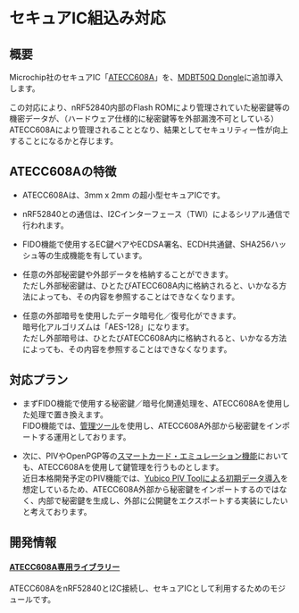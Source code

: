 # セキュアIC組込み対応

## 概要
Microchip社のセキュアIC「[ATECC608A](https://www.mouser.jp/ProductDetail/Microchip-Technology/ATECC608A-MAHDA-T?qs=sGAEpiMZZMve4%2FbfQkoj%252BNx3hPbDs5d66otQ2I4K6nk%3D)」を、[MDBT50Q Dongle](../FIDO2Device/MDBT50Q_Dongle/README.md)に追加導入します。

この対応により、nRF52840内部のFlash ROMにより管理されていた秘密鍵等の機密データが、（ハードウェア仕様的に秘密鍵等を外部漏洩不可としている）ATECC608Aにより管理されることとなり、結果としてセキュリティー性が向上することになるかと存じます。

## ATECC608Aの特徴

- ATECC608Aは、3mm x 2mm の超小型セキュアICです。

- nRF52840との通信は、I2Cインターフェース（TWI）によるシリアル通信で行われます。

- FIDO機能で使用するEC鍵ペアやECDSA署名、ECDH共通鍵、SHA256ハッシュ等の生成機能を有しています。

- 任意の外部秘密鍵や外部データを格納することができます。<br>
ただし外部秘密鍵は、ひとたびATECC608A内に格納されると、いかなる方法によっても、その内容を参照することはできなくなります。

- 任意の外部暗号を使用したデータ暗号化／復号化ができます。<br>
暗号化アルゴリズムは「AES-128」になります。<br>
ただし外部暗号は、ひとたびATECC608A内に格納されると、いかなる方法によっても、その内容を参照することはできなくなります。

## 対応プラン

- まずFIDO機能で使用する秘密鍵／暗号化関連処理を、ATECC608Aを使用した処理で置き換えます。<br>
FIDO機能では、[管理ツール](../MaintenanceTool/README.md)を使用し、ATECC608A外部から秘密鍵をインポートする運用としております。

- 次に、PIVやOpenPGP等の[スマートカード・エミュレーション機能](../CCID/README.md)においても、ATECC608Aを使用して鍵管理を行うものとします。<br>
近日本格開発予定のPIV機能では、[Yubico PIV Toolによる初期データ導入](../Research/CCID/SETUPYKPIV.md)を想定しているため、ATECC608A外部から秘密鍵をインポートするのではなく、内部で秘密鍵を生成し、外部に公開鍵をエクスポートする実装にしたいと考えております。

## 開発情報

#### [ATECC608A専用ライブラリー](../SECUREIC/atecc_lib/README.md)

ATECC608AをnRF52840とI2C接続し、セキュアICとして利用するためのモジュールです。
